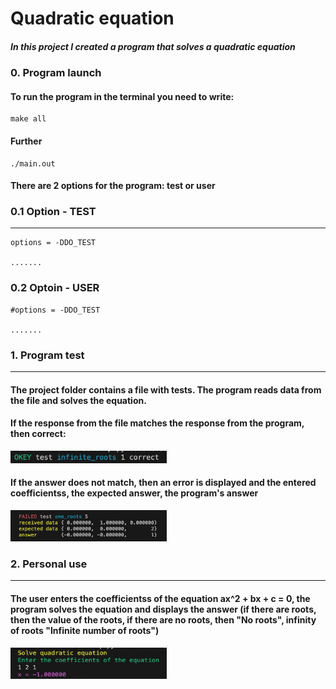 # Quadratic equation

##### In this project I created a program that solves a quadratic equation

### 0. Program launch
#### To run the program in the terminal you need to write:
```
make all
```
#### Further
```
./main.out
```
#### There are 2 options for the program: test or user
### 0.1 Option - TEST
________
```
options = -DDO_TEST

.......
```
### 0.2 Optoin - USER
```
#options = -DDO_TEST

.......
```

### 1. Program test
______
#### The project folder contains a file with tests. The program reads data from the file and solves the equation.
#### If the response from the file matches the response from the program, then correct:

<img src = "Снимок экрана 2023-08-28 в 10.54.22.png" width="250" height="20">

#### If the answer does not match, then an error is displayed and the entered  coefficientss, the expected answer, the program's answer
<img src = "Снимок экрана 2023-08-28 в 11.04.51-1.png" width="250" height="50">

### 2. Personal use
______
#### The user enters the  coefficientss of the equation ax^2 + bx + c = 0, the program solves the equation and displays the answer (if there are roots, then the value of the roots, if there are no roots, then "No roots", infinity of roots "Infinite number of roots")
<img src = "Снимок экрана 2023-08-28 в 11.58.51.png" width="250" height="50">
